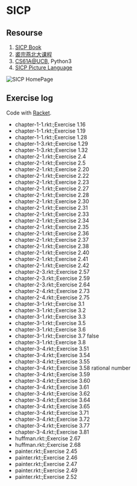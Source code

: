# SICP

## Resourse

1. [SICP Book][2] 
1. [裘宗燕北大课程][4]
1. [CS61A@UCB][5], Python3
1. [SICP Picture Language][3]

![SICP HomePage][1]

[1]: https://mitpress.mit.edu/sicp/full-text/book/cover.jpg "SICP Cover"
[2]: https://mitpress.mit.edu/sicp/full-text/book/book.html "SICP Book"
[3]: http://planet.racket-lang.org/package-source/soegaard/sicp.plt/2/1/planet-docs/sicp-manual/index.html "Picture Language"
[4]: http://www.math.pku.edu.cn/teachers/qiuzy/progtech/slides/index.php "qzy@pku"
[5]: http://composingprograms.com/ "Python"
[6]: http://www.racket-lang.org/ "racket"

## Exercise log

Code with [Racket][6].

* chapter-1-1.rkt:;Exercise 1.16
* chapter-1-1.rkt:;Exercise 1.19
* chapter-1-1.rkt:;Exercise 1.28
* chapter-1-3.rkt:;Exercise 1.29
* chapter-1-3.rkt:;Exercise 1.32
* chapter-2-1.rkt:;Exercise 2.4
* chapter-2-1.rkt:;Exercise 2.5
* chapter-2-1.rkt:;Exercise 2.20
* chapter-2-1.rkt:;Exercise 2.22
* chapter-2-1.rkt:;Exercise 2.23
* chapter-2-1.rkt:;Exercise 2.27
* chapter-2-1.rkt:;Exercise 2.28
* chapter-2-1.rkt:;Exercise 2.30
* chapter-2-1.rkt:;Exercise 2.31
* chapter-2-1.rkt:;Exercise 2.33
* chapter-2-1.rkt:;Exercise 2.34
* chapter-2-1.rkt:;Exercise 2.35
* chapter-2-1.rkt:;Exercise 2.36
* chapter-2-1.rkt:;Exercise 2.37
* chapter-2-1.rkt:;Exercise 2.38
* chapter-2-1.rkt:;Exercise 2.40
* chapter-2-1.rkt:;Exercise 2.41
* chapter-2-1.rkt:;Exercise 2.42
* chapter-2-3.rkt:;Exercise 2.57
* chapter-2-3.rkt:;Exercise 2.59
* chapter-2-3.rkt:;Exercise 2.64
* chapter-2-4.rkt:;Exercise 2.73
* chapter-2-4.rkt:;Exercise 2.75
* chapter-3-1.rkt:;Exercise 3.1
* chapter-3-1.rkt:;Exercise 3.2
* chapter-3-1.rkt:;Exercise 3.3
* chapter-3-1.rkt:;Exercise 3.5
* chapter-3-1.rkt:;Exercise 3.6
* chapter-3-1.rkt:;Exercise 3.7 false
* chapter-3-1.rkt:;Exercise 3.8
* chapter-3-4.rkt:;Exercise 3.51
* chapter-3-4.rkt:;Exercise 3.54
* chapter-3-4.rkt:;Exercise 3.55
* chapter-3-4.rkt:;Exercise 3.58 rational number 
* chapter-3-4.rkt:;Exercise 3.59
* chapter-3-4.rkt:;Exercise 3.60
* chapter-3-4.rkt:;Exercise 3.61
* chapter-3-4.rkt:;Exercise 3.62
* chapter-3-4.rkt:;Exercise 3.64
* chapter-3-4.rkt:;Exercise 3.65
* chapter-3-4.rkt:;Exercise 3.71
* chapter-3-4.rkt:;Exercise 3.72
* chapter-3-4.rkt:;Exercise 3.77
* chapter-3-4.rkt:;Exercise 3.81
* huffman.rkt:;Exercise 2.67
* huffman.rkt:;Exercise 2.68
* painter.rkt:;Exercise 2.45
* painter.rkt:;Exercise 2.46
* painter.rkt:;Exercise 2.47
* painter.rkt:;Exercise 2.49
* painter.rkt:;Exercise 2.52
